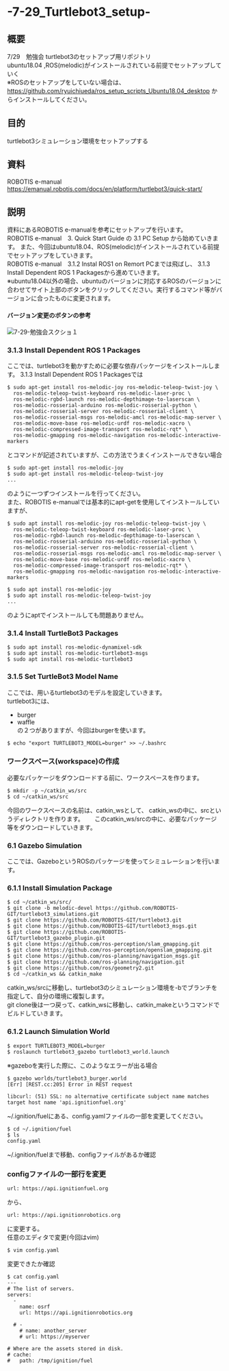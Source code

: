 # -7-29_Turtlebot3_setup-
## 概要
7/29　勉強会 turtlebot3のセットアップ用リポジトリ  
ubuntu18.04 ,ROS(melodic)がインストールされている前提でセットアップしていく  
※ROSのセットアップをしていない場合は、https://github.com/ryuichiueda/ros_setup_scripts_Ubuntu18.04_desktop からインストールしてください。

## 目的
turtlebot3シミュレーション環境をセットアップする

## 資料
ROBOTIS e-manual
https://emanual.robotis.com/docs/en/platform/turtlebot3/quick-start/

## 説明
資料にあるROBOTIS e-manualを参考にセットアップを行います。  
ROBOTIS e-manual　3. Quick Start Guide の 3.1 PC Setup から始めていきます。
また、今回はubuntu18.04、ROS(melodic)がインストールされている前提でセットアップをしていきます。  
ROBOTIS e-manual　3.1.2 Instal ROS1 on Remort PCまでは飛ばし、
3.1.3 Install Dependent ROS 1 Packagesから進めていきます。  
※ubuntu18.04以外の場合、ubuntuのバージョンに対応するROSのバージョンに合わせてサイト上部のボタンをクリックしてください。実行するコマンド等がバージョンに合ったものに変更されます。
#### バージョン変更のボタンの参考
![7-29-勉強会スクショ１](https://user-images.githubusercontent.com/72721963/127088537-66f0143e-b82e-4e1b-be79-36cd6a96ec64.png)


### 3.1.3 Install Dependent ROS 1 Packages
ここでは、turtlebot3を動かすために必要な依存パッケージをインストールします。
3.1.3 Install Dependent ROS 1 Packagesでは
```
$ sudo apt-get install ros-melodic-joy ros-melodic-teleop-twist-joy \
  ros-melodic-teleop-twist-keyboard ros-melodic-laser-proc \
  ros-melodic-rgbd-launch ros-melodic-depthimage-to-laserscan \
  ros-melodic-rosserial-arduino ros-melodic-rosserial-python \
  ros-melodic-rosserial-server ros-melodic-rosserial-client \
  ros-melodic-rosserial-msgs ros-melodic-amcl ros-melodic-map-server \
  ros-melodic-move-base ros-melodic-urdf ros-melodic-xacro \
  ros-melodic-compressed-image-transport ros-melodic-rqt* \
  ros-melodic-gmapping ros-melodic-navigation ros-melodic-interactive-markers
```
とコマンドが記述されていますが、この方法でうまくインストールできない場合
```
$ sudo apt-get install ros-melodic-joy 
$ sudo apt-get install ros-melodic-teleop-twist-joy
...
```
のように一つずつインストールを行ってください。  
また、ROBOTIS e-manualでは基本的にapt-getを使用してインストールしていますが、
```
$ sudo apt install ros-melodic-joy ros-melodic-teleop-twist-joy \
  ros-melodic-teleop-twist-keyboard ros-melodic-laser-proc \
  ros-melodic-rgbd-launch ros-melodic-depthimage-to-laserscan \
  ros-melodic-rosserial-arduino ros-melodic-rosserial-python \
  ros-melodic-rosserial-server ros-melodic-rosserial-client \
  ros-melodic-rosserial-msgs ros-melodic-amcl ros-melodic-map-server \
  ros-melodic-move-base ros-melodic-urdf ros-melodic-xacro \
  ros-melodic-compressed-image-transport ros-melodic-rqt* \
  ros-melodic-gmapping ros-melodic-navigation ros-melodic-interactive-markers
```

```
$ sudo apt install ros-melodic-joy 
$ sudo apt install ros-melodic-teleop-twist-joy
...
```
のようにaptでインストールしても問題ありません。
### 3.1.4 Install TurtleBot3 Packages
```
$ sudo apt install ros-melodic-dynamixel-sdk
$ sudo apt install ros-melodic-turtlebot3-msgs
$ sudo apt install ros-melodic-turtlebot3
```
### 3.1.5 Set TurtleBot3 Model Name
ここでは、用いるturtlebot3のモデルを設定していきます。  
turtlebot3には、  
* burger  
* waffle  
の２つがありますが、今回はburgerを使います。
```
$ echo "export TURTLEBOT3_MODEL=burger" >> ~/.bashrc
```

### ワークスペース(workspace)の作成
必要なパッケージをダウンロードする前に、ワークスペースを作ります。

```
$ mkdir -p ~/catkin_ws/src
$ cd ~/catkin_ws/src
```
今回のワークスペースの名前は、catkin_wsとして、
catkin_wsの中に、srcというディレクトリを作ります。　　
このcatkin_ws/srcの中に、必要なパッケージ等をダウンロードしていきます。

### 6.1 Gazebo Simulation
ここでは、GazeboというROSのパッケージを使ってシミュレーションを行います。

### 6.1.1 Install Simulation Package
```
$ cd ~/catkin_ws/src/
$ git clone -b melodic-devel https://github.com/ROBOTIS-GIT/turtlebot3_simulations.git
$ git clone https://github.com/ROBOTIS-GIT/turtlebot3.git
$ git clone https://github.com/ROBOTIS-GIT/turtlebot3_msgs.git
$ git clone https://github.com/ROBOTIS-GIT/turtlebot3_gazebo_plugin.git
$ git clone https://github.com/ros-perception/slam_gmapping.git
$ git clone https://github.com/ros-perception/openslam_gmapping.git
$ git clone https://github.com/ros-planning/navigation_msgs.git
$ git clone https://github.com/ros-planning/navigation.git
$ git clone https://github.com/ros/geometry2.git
$ cd ~/catkin_ws && catkin_make
```
catkin_ws/srcに移動し、turtlebot3のシミュレーション環境を-bでブランチを指定して、自分の環境に複製します。  
git clone後は一つ戻って、catkin_wsに移動し、catkin_makeというコマンドでビルドしていきます。

### 6.1.2 Launch Simulation World
```
$ export TURTLEBOT3_MODEL=burger
$ roslaunch turtlebot3_gazebo turtlebot3_world.launch
```

※gazeboを実行した際に、このようなエラーが出る場合
```
$ gazebo worlds/turtlebot3_burger.world
[Err] [REST.cc:205] Error in REST request

libcurl: (51) SSL: no alternative certificate subject name matches target host name 'api.ignitionfuel.org'
```
~/.ignition/fuelにある、config.yamlファイルの一部を変更してください。
```
$ cd ~/.ignition/fuel
$ ls
config.yaml
```
~/.ignition/fuelまで移動、configファイルがあるか確認  
### configファイルの一部行を変更  
```
url: https://api.ignitionfuel.org
```
から、
```
url: https://api.ignitionrobotics.org
```
に変更する。  
任意のエディタで変更(今回はvim)
```
$ vim config.yaml 
```
変更できたか確認
```
$ cat config.yaml 
---
# The list of servers.
servers:
  -
    name: osrf
    url: https://api.ignitionrobotics.org

  # -
    # name: another_server
    # url: https://myserver

# Where are the assets stored in disk.
# cache:
#   path: /tmp/ignition/fuel
```
